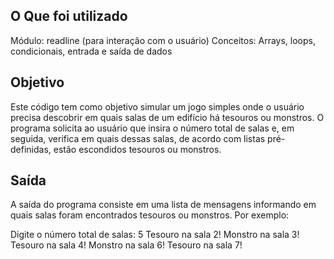 ## O Que foi  utilizado

Módulo: readline (para interação com o usuário)
Conceitos: Arrays, loops, condicionais, entrada e saída de dados

## Objetivo
Este código tem como objetivo simular um jogo simples onde o usuário precisa descobrir em quais salas de um edifício há tesouros ou monstros. O programa solicita ao usuário que insira o número total de salas e, em seguida, verifica em quais dessas salas, de acordo com listas pré-definidas, estão escondidos tesouros ou monstros.


## Saída

A saída do programa consiste em uma lista de mensagens informando em quais salas foram encontrados tesouros ou monstros. Por exemplo:

Digite o número total de salas: 5
Tesouro na sala 2!
Monstro na sala 3!
Tesouro na sala 4!
Monstro na sala 6!
Tesouro na sala 7!
